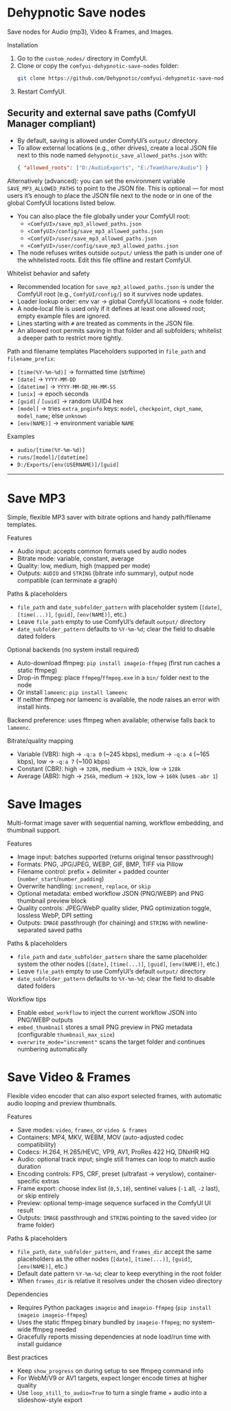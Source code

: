 # Dehypnotic Save nodes

Save nodes for Audio (mp3), Video & Frames, and Images.

Installation
1) Go to the `custom_nodes/` directory in ComfyUI.
2) Clone or copy the `comfyui-dehypnotic-save-nodes` folder:
   ```bash
   git clone https://github.com/Dehypnotic/comfyui-dehypnotic-save-nodes.git
   ```
3) Restart ComfyUI.

## Security and external save paths (ComfyUI Manager compliant)
- By default, saving is allowed under ComfyUI’s `output/` directory.
- To allow external locations (e.g., other drives), create a local JSON file next to this node named `dehypnotic_save_allowed_paths.json` with:
  ```json
  { "allowed_roots": ["D:/AudioExports", "E:/TeamShare/Audio"] }
  ```
Alternatively (advanced): you can set the environment variable `SAVE_MP3_ALLOWED_PATHS` to point to the JSON file. This is optional — for most users it’s enough to place the JSON file next to the node or in one of the global ComfyUI locations listed below.
- You can also place the file globally under your ComfyUI root:
  - `<ComfyUI>/save_mp3_allowed_paths.json`
  - `<ComfyUI>/config/save_mp3_allowed_paths.json`
  - `<ComfyUI>/user/save_mp3_allowed_paths.json`
  - `<ComfyUI>/user/config/save_mp3_allowed_paths.json`
- The node refuses writes outside `output/` unless the path is under one of the whitelisted roots. Edit this file offline and restart ComfyUI.

Whitelist behavior and safety
- Recommended location for `save_mp3_allowed_paths.json` is under the ComfyUI root (e.g., `ComfyUI/config/`) so it survives node updates.
- Loader lookup order: env var → global ComfyUI locations → node folder.
- A node‑local file is used only if it defines at least one allowed root; empty example files are ignored.
- Lines starting with `#` are treated as comments in the JSON file.
- An allowed root permits saving in that folder and all subfolders; whitelist a deeper path to restrict more tightly.

Path and filename templates
Placeholders supported in `file_path` and `filename_prefix`:
- `[time(%Y-%m-%d)]` → formatted time (strftime)
- `[date]` → `YYYY-MM-DD`
- `[datetime]` → `YYYY-MM-DD_HH-MM-SS`
- `[unix]` → epoch seconds
- `[guid]` / `[uuid]` → random UUID4 hex
- `[model]` → tries `extra_pnginfo` keys: `model`, `checkpoint`, `ckpt_name`, `model_name`; else `unknown`
- `[env(NAME)]` → environment variable `NAME`

Examples
- `audio/[time(%Y-%m-%d)]`
- `runs/[model]/[datetime]`
- `D:/Exports/[env(USERNAME)]/[guid]`

---
# Save MP3

Simple, flexible MP3 saver with bitrate options and handy path/filename templates.

Features
- Audio input: accepts common formats used by audio nodes
- Bitrate mode: variable, constant, average
- Quality: low, medium, high (mapped per mode)
- Outputs: `AUDIO` and `STRING` (bitrate info summary), output node compatible (can terminate a graph)

Paths & placeholders
- `file_path` and `date_subfolder_pattern` with placeholder system (`[date]`, `[time(...)]`, `[guid]`, `[env(NAME)]`, etc.)
- Leave `file_path` empty to use ComfyUI’s default `output/` directory
- `date_subfolder_pattern` defaults to `%Y-%m-%d`; clear the field to disable dated folders

Optional backends (no system install required)
- Auto-download ffmpeg: `pip install imageio-ffmpeg` (first run caches a static ffmpeg)
- Drop-in ffmpeg: place `ffmpeg`/`ffmpeg.exe` in a `bin/` folder next to the node
- Or install `lameenc`: `pip install lameenc`
- If neither ffmpeg nor lameenc is available, the node raises an error with install hints.

Backend preference: uses ffmpeg when available; otherwise falls back to `lameenc`.

Bitrate/quality mapping
- Variable (VBR): high → `-q:a 0` (~245 kbps), medium → `-q:a 4` (~165 kbps), low → `-q:a 7` (~100 kbps)
- Constant (CBR): high → `320k`, medium → `192k`, low → `128k`
- Average (ABR): high → `256k`, medium → `192k`, low → `160k` (uses `-abr 1`)

# Save Images

Multi-format image saver with sequential naming, workflow embedding, and thumbnail support.

Features
- Image input: batches supported (returns original tensor passthrough)
- Formats: PNG, JPG/JPEG, WEBP, GIF, BMP, TIFF via Pillow
- Filename control: prefix + delimiter + padded counter (`number_start`/`number_padding`)
- Overwrite handling: `increment`, `replace`, or `skip`
- Optional metadata: embed workflow JSON (PNG/WEBP) and PNG thumbnail preview block
- Quality controls: JPEG/WebP quality slider, PNG optimization toggle, lossless WebP, DPI setting
- Outputs: `IMAGE` passthrough (for chaining) and `STRING` with newline-separated saved paths

Paths & placeholders
- `file_path` and `date_subfolder_pattern` share the same placeholder system the other nodes (`[date]`, `[time(...)]`, `[guid]`, `[env(NAME)]`, etc.)
- Leave `file_path` empty to use ComfyUI’s default `output/` directory
- `date_subfolder_pattern` defaults to `%Y-%m-%d`; clear the field to disable dated folders

Workflow tips
- Enable `embed_workflow` to inject the current workflow JSON into PNG/WEBP outputs
- `embed_thumbnail` stores a small PNG preview in PNG metadata (configurable `thumbnail_max_size`)
- `overwrite_mode="increment"` scans the target folder and continues numbering automatically


# Save Video & Frames

Flexible video encoder that can also export selected frames, with automatic audio looping and preview thumbnails.

Features
- Save modes: `video`, `frames`, or `video & frames`
- Containers: MP4, MKV, WEBM, MOV (auto-adjusted codec compatibility)
- Codecs: H.264, H.265/HEVC, VP9, AV1, ProRes 422 HQ, DNxHR HQ
- Audio: optional track input; single still frames can loop to match audio duration
- Encoding controls: FPS, CRF, preset (ultrafast → veryslow), container-specific extras
- Frame export: choose index list (`0,5,10`), sentinel values (`-1` all, `-2` last), or skip entirely
- Preview: optional temp-image sequence surfaced in the ComfyUI UI result
- Outputs: `IMAGE` passthrough and `STRING` pointing to the saved video (or frame folder)

Paths & placeholders
- `file_path`, `date_subfolder_pattern`, and `frames_dir` accept the same placeholders as the other nodes (`[date]`, `[time(...)]`, `[guid]`, `[env(NAME)]`, etc.)
- Default date pattern `%Y-%m-%d`; clear to keep everything in the root folder
- When `frames_dir` is relative it resolves under the chosen video directory

Dependencies
- Requires Python packages `imageio` and `imageio-ffmpeg` (`pip install imageio imageio-ffmpeg`)
- Uses the static ffmpeg binary bundled by `imageio-ffmpeg`; no system-wide ffmpeg needed
- Gracefully reports missing dependencies at node load/run time with install guidance

Best practices
- Keep `show_progress` on during setup to see ffmpeg command info
- For WebM/V9 or AV1 targets, expect longer encode times at higher quality
- Use `loop_still_to_audio=True` to turn a single frame + audio into a slideshow-style export




